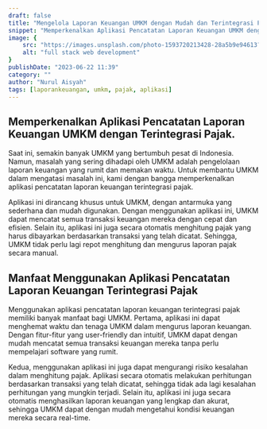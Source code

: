 ```yaml
---
draft: false
title: "Mengelola Laporan Keuangan UMKM dengan Mudah dan Terintegrasi Pajak"
snippet: "Memperkenalkan Aplikasi Pencatatan Laporan Keuangan UMKM dengan Terintegrasi Pajak."
image: {
    src: "https://images.unsplash.com/photo-1593720213428-28a5b9e94613?&fit=crop&w=430&h=240",
    alt: "full stack web development"
}
publishDate: "2023-06-22 11:39"
category: ""
author: "Nurul Aisyah"
tags: [laporankeuangan, umkm, pajak, aplikasi]
---
```


## Memperkenalkan Aplikasi Pencatatan Laporan Keuangan UMKM dengan Terintegrasi Pajak.
Saat ini, semakin banyak UMKM yang bertumbuh pesat di Indonesia. Namun, masalah yang sering dihadapi oleh UMKM adalah pengelolaan laporan keuangan yang rumit dan memakan waktu. Untuk membantu UMKM dalam mengatasi masalah ini, kami dengan bangga memperkenalkan aplikasi pencatatan laporan keuangan terintegrasi pajak.
<!-- ![Not so big](https://placekitten.com/480/400) -->

Aplikasi ini dirancang khusus untuk UMKM, dengan antarmuka yang sederhana dan mudah digunakan. Dengan menggunakan aplikasi ini, UMKM dapat mencatat semua transaksi keuangan mereka dengan cepat dan efisien. Selain itu, aplikasi ini juga secara otomatis menghitung pajak yang harus dibayarkan berdasarkan transaksi yang telah dicatat. Sehingga, UMKM tidak perlu lagi repot menghitung dan mengurus laporan pajak secara manual.
## Manfaat Menggunakan Aplikasi Pencatatan Laporan Keuangan Terintegrasi Pajak
Menggunakan aplikasi pencatatan laporan keuangan terintegrasi pajak memiliki banyak manfaat bagi UMKM. Pertama, aplikasi ini dapat menghemat waktu dan tenaga UMKM dalam mengurus laporan keuangan. Dengan fitur-fitur yang user-friendly dan intuitif, UMKM dapat dengan mudah mencatat semua transaksi keuangan mereka tanpa perlu mempelajari software yang rumit.

Kedua, menggunakan aplikasi ini juga dapat mengurangi risiko kesalahan dalam menghitung pajak. Aplikasi secara otomatis melakukan perhitungan berdasarkan transaksi yang telah dicatat, sehingga tidak ada lagi kesalahan perhitungan yang mungkin terjadi. Selain itu, aplikasi ini juga secara otomatis menghasilkan laporan keuangan yang lengkap dan akurat, sehingga UMKM dapat dengan mudah mengetahui kondisi keuangan mereka secara real-time.